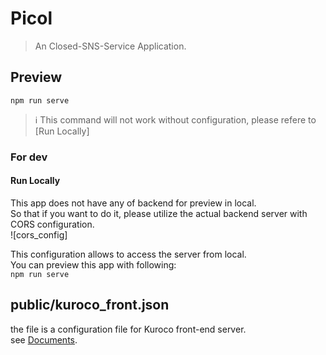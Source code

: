 # Picol

> An Closed-SNS-Service Application.

## Preview

`npm run serve`  

> :information_source: This command will not work without configuration, please refere to [Run Locally]

### For dev

#### Run Locally

This app does not have any of backend for preview in local.  
So that if you want to do it, please utilize the actual backend server with CORS configuration.  
![cors_config]

This configuration allows to access the server from local.  
You can preview this app with following:  
`npm run serve`

## public/kuroco_front.json

the file is a configuration file for Kuroco front-end server.  
see [Documents](https://kuroco.app/documentations/kuroco_front/).
